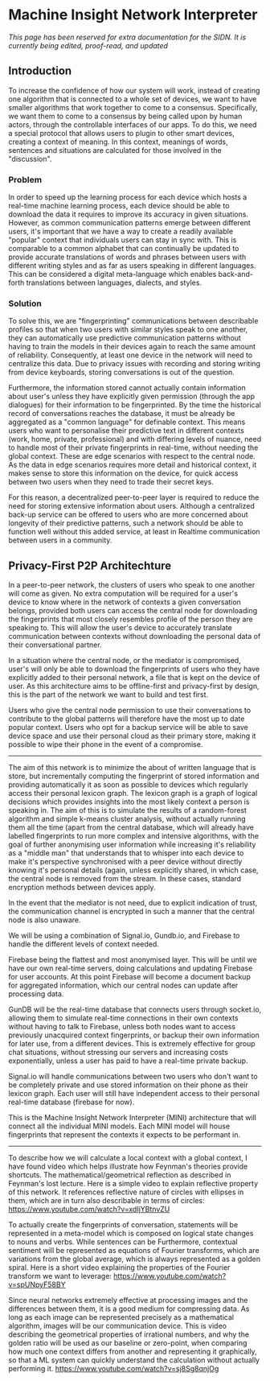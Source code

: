 # Machine Insight Network Interpreter

_This page has been reserved for extra documentation for the SIDN. It is currently being edited, proof-read, and updated_

## Introduction

To increase the confidence of how our system will work, instead of creating one algorithm that is connected to a whole set of devices, we want to have smaller algorithms that work together to come to a consensus. Specifically, we want them to come to a consensus by being called upon by human actors, through the controllable interfaces of our apps. To do this, we need a special protocol that allows users to plugin to other smart devices, creating a context of meaning. In this context, meanings of words, sentences and situations are calculated for those involved in the "discussion". 

### Problem
In order to speed up the learning process for each device which hosts a real-time machine learning process, each device should be able to download the data it requires to improve its accuracy in given situations. However, as common communication patterns emerge between different users, it's important that we have a way to create a readily available "popular" context that individuals users can stay in sync with. This is comparable to a common alphabet that can continually be updated to provide accurate translations of words and phrases between users with different writing styles and as far as users speaking in different languages. This can be considered a digital meta-language which enables back-and-forth translations between languages, dialects, and styles. 

### Solution
To solve this, we are "fingerprinting" communications between describable profiles so that when two users with similar styles speak to one another, they can automatically use predictive communication patterns without having to train the models in their devices again to reach the same amount of reliability.  Consequently, at least one device in the network will need to centralize this data. Due to privacy issues with recording and storing writing from device keyboards, storing conversations is out of the question. 

Furthermore, the information stored cannot actually contain information about user's unless they have explicitly given permission (through the app dialogues) for their information to be fingerprinted. By the time the historical record of conversations reaches the database, it must be already be aggregated as a "common language" for definable context. This means users who want to personalise their predictive text in different contexts (work, home, private, professional) and with differing levels of nuance, need to handle most of their private fingerprints in real-time, without needing the global context. These are edge scenarios with respect to the central node. As the data in edge scenarios requires more detail and historical context, it makes sense to store this information on the device, for quick access between two users when they need to trade their secret keys. 

For this reason, a decentralized peer-to-peer layer is required to reduce the need for storing extensive information about users. Although a centralized back-up service can be offered to users who are more concerned about longevity of their predictive patterns, such a network should be able to function well without this added service, at least in Realtime communication between users in a community. 


## Privacy-First P2P Architechture

In a peer-to-peer network, the clusters of users who speak to one another will come as given. No extra computation will be required for a user's device to know where in the network of contexts a given conversation belongs, provided both users can access the central node for downloading the fingerprints that most closely resembles profile of the person they are speaking to. This will allow the user's device to accurately translate communication between contexts without downloading the personal data of their conversational partner. 

In a situation where the central node, or the mediator is compromised, user's will only be able to download the fingerprints of users who they have explicitly added to their personal network, a file that is kept on the device of user. As this architecture aims to be offline-first and privacy-first by design, this is the part of the network we want to build and test first.

Users who give the central node permission to use their conversations to contribute to the global patterns will therefore have the most up to date popular context. Users who opt for a backup service will be able to save device space and use their personal cloud as their primary store, making it possible to wipe their phone in the event of a compromise. 

---

The aim of this network is to minimize the about of written language that is store, but incrementally computing the fingerprint of stored information and providing automatically it as soon as possible to devices which regularly access their personal lexicon graph. The lexicon graph is a graph of logical decisions which provides insights into the most likely context a person is speaking in. The aim of this is to simulate the results of a random-forest algorithm and simple k-means cluster analysis, without actually running them all the time (apart from the central database, which will already have labelled fingerprints to run more complex and intensive algorithms, with the goal of further anonymising user information while increasing it's reliability as a "middle man" that understands that to whisper into each device to make it's perspective synchronised with a peer device without directly knowing it's personal details (again, unless explicitly shared, in which case, the central node is removed from the stream. In these cases, standard encryption methods between devices apply. 

In the event that the mediator is not need, due to explicit indication of trust, the communication channel is encrypted in such a manner that the central node is also unaware.

We will be using a combination of Signal.io, Gundb.io, and Firebase to handle the different levels of context needed.

Firebase being the flattest and most anonymised layer. This will be until we have our own real-time servers, doing calculations and updating Firebase for user accounts. At this point Firebase will become a document backup for aggregated information, which our central nodes can update after processing data.

GunDB will be the real-time database that connects users through socket.io, allowing them to simulate real-time connections in their own contexts without having to talk to Firebase, unless both nodes want to access previously unacquired context fingerprints, or backup their own information for later use, from a different devices. This is extremely effective for group chat situations, without stressing our servers and increasing costs exponentially, unless a user has paid to have a real-time private backup.

Signal.io will handle communications between two users who don't want to be completely private and use stored information on their phone as their lexicon graph. Each user will still have independent access to their personal real-time database (firebase for now).

This is the Machine Insight Network Interpreter (MINI) architecture that will connect all the individual MINI models. Each MINI model will house fingerprints that represent the contexts it expects to be performant in.

---

To describe how we will calculate a local context with a global context, I have found  video which helps illustrate how Feynman's theories provide shortcuts. The mathematical/geometrical reflection as described in Feynman's lost lecture. Here is a simple video to explain reflective property of this network. It references reflective nature of circles with ellipses in them, which are in turn also describable in terms of circles:  https://www.youtube.com/watch?v=xdIjYBtnvZU

To actually create the fingerprints of conversation, statements will be represented in a meta-model which is composed on logical state changes to nouns and verbs. While sentences can be  Furthermore, contextual sentiment will be represented as equations of Fourier transforms, which are variations from the global average, which is always represented as a golden spiral. Here is a short video explaining the properties of the Fourier transform we want to leverage: https://www.youtube.com/watch?v=spUNpyF58BY

 Since neural networks extremely effective at processing images and the differences between them, it is a good medium for compressing data. As long as each image can be represented precisely as a mathematical algorithm, images will be our communication device. This is video describing the geometrical properties of irrational numbers, and why the golden ratio will be used as our baseline or zero-point, when comparing how much one context differs from another and representing it graphically, so that a ML system can quickly understand the calculation without actually performing it.
 https://www.youtube.com/watch?v=sj8Sg8qnjOg